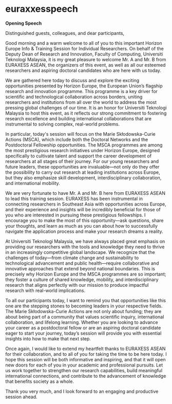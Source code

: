 # euraxxesspeech

**Opening Speech**

Distinguished guests, colleagues, and dear participants,

Good morning and a warm welcome to all of you to this important Horizon Europe Info & Training Session for Individual Researchers. On behalf of the Deputy Dean of Research and Innovation, Faculty of Computing, Universiti Teknologi Malaysia, it is my great pleasure to welcome Mr. A and Mr. B from EURAXESS ASEAN, the organizers of this event, as well as all our esteemed researchers and aspiring doctoral candidates who are here with us today.

We are gathered here today to discuss and explore the exciting opportunities presented by Horizon Europe, the European Union’s flagship research and innovation programme. This programme is a key driver for scientific and technological collaboration across borders, uniting researchers and institutions from all over the world to address the most pressing global challenges of our time. It is an honor for Universiti Teknologi Malaysia to host this event, as it reflects our strong commitment to fostering research excellence and building international collaborations that are instrumental to solving complex, real-world problems.

In particular, today's session will focus on the Marie Skłodowska-Curie Actions (MSCA), which include both the Doctoral Networks and the Postdoctoral Fellowship opportunities. The MSCA programmes are among the most prestigious research initiatives under Horizon Europe, designed specifically to cultivate talent and support the career development of researchers at all stages of their journey. For our young researchers and future leaders, these opportunities are invaluable—not only do they offer the possibility to carry out research at leading institutions across Europe, but they also emphasize skill development, interdisciplinary collaboration, and international mobility.

We are very fortunate to have Mr. A and Mr. B here from EURAXESS ASEAN to lead this training session. EURAXESS has been instrumental in connecting researchers in Southeast Asia with opportunities across Europe, and their experience and insights will be incredibly beneficial for those of you who are interested in pursuing these prestigious fellowships. I encourage you to make the most of this opportunity—ask questions, share your thoughts, and learn as much as you can about how to successfully navigate the application process and make your research dreams a reality.

At Universiti Teknologi Malaysia, we have always placed great emphasis on providing our researchers with the tools and knowledge they need to thrive in an increasingly competitive global landscape. We recognize that the challenges of today—from climate change and sustainability to technological advancement and public health—require collaborative and innovative approaches that extend beyond national boundaries. This is precisely why Horizon Europe and the MSCA programmes are so important; they foster a culture of shared knowledge, mobility, and interdisciplinary research that aligns perfectly with our mission to produce impactful research with real-world implications.

To all our participants today, I want to remind you that opportunities like this one are the stepping stones to becoming leaders in your respective fields. The Marie Skłodowska-Curie Actions are not only about funding; they are about being part of a community that values scientific inquiry, international collaboration, and lifelong learning. Whether you are looking to advance your career as a postdoctoral fellow or are an aspiring doctoral candidate eager to start your journey, today’s session will provide you with essential insights into how to make that next step.

Once again, I would like to extend my heartfelt thanks to EURAXESS ASEAN for their collaboration, and to all of you for taking the time to be here today. I hope this session will be both informative and inspiring, and that it will open new doors for each of you in your academic and professional pursuits. Let us work together to strengthen our research capabilities, build meaningful international connections, and contribute to the advancement of knowledge that benefits society as a whole.

Thank you very much, and I look forward to an engaging and productive session ahead.

